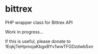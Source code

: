 bittrex
=======

PHP wrapper class for Bittrex API

Work in progress...


If this is useful, please donate to 1EqkjTeHpmojaKbgxBYv1wwTFGDzdwb5xn
